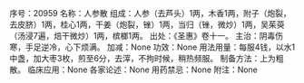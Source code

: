 序号：20959
名称：人参散
组成：人参（去芦头）1两，木香1两，附子（炮裂，去皮脐）1两，桂心1两，干姜（炮裂，锉）1两，当归（锉，微炒）1两，吴茱萸（汤浸7遍，焙干微炒）1两，槟榔1两。
出处：《圣惠》卷十一。
主治：阴毒伤寒，手足逆冷，心下烦满。
加减：None
功效：None
用法用量：每服4钱，以水1中盏，加大枣3枚，煎至6分，去滓，不拘时候，稍热频服。
制备方法：上为粗散。
临床应用：None
各家论述：None
用药禁忌：None
附注：None
